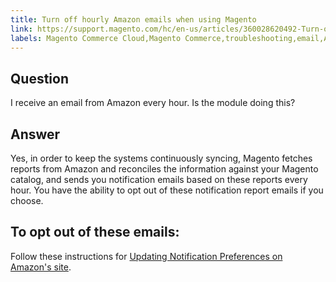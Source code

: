 ```yaml
---
title: Turn off hourly Amazon emails when using Magento
link: https://support.magento.com/hc/en-us/articles/360028620492-Turn-off-hourly-Amazon-emails-when-using-Magento
labels: Magento Commerce Cloud,Magento Commerce,troubleshooting,email,Amazon
---
```


**Question**
------------

 I receive an email from Amazon every hour. Is the module doing this?

 **Answer**
----------

 Yes, in order to keep the systems continuously syncing, Magento fetches reports from Amazon and reconciles the information against your Magento catalog, and sends you notification emails based on these reports every hour. You have the ability to opt out of these notification report emails if you choose.

 To opt out of these emails:
---------------------------

 Follow these instructions for [Updating Notification Preferences on Amazon's site](https://sellercentral.amazon.com/gp/help/external/G871).

